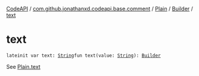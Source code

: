 [CodeAPI](../../../index.md) / [com.github.jonathanxd.codeapi.base.comment](../../index.md) / [Plain](../index.md) / [Builder](index.md) / [text](.)

# text

`lateinit var text: `[`String`](https://kotlinlang.org/api/latest/jvm/stdlib/kotlin/-string/index.html)`fun text(value: `[`String`](https://kotlinlang.org/api/latest/jvm/stdlib/kotlin/-string/index.html)`): `[`Builder`](index.md)

See [Plain.text](../text.md)

